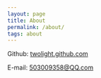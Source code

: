 ```yaml
---
layout: page
title: About
permalink: /about/
tags: about
---
```


Github: [twolight.github.com](https://github.com/twolight)

E-mail: <503009358@QQ.com>

